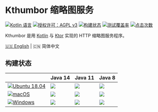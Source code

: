 # Kthumbor 缩略图服务

[![Kotlin 语言](https://img.shields.io/badge/语言-Kotlin-2281fb.svg?logo=kotlin)](https://www.kotlincn.net/)
[![授权许可：AGPL v3](https://img.shields.io/badge/授权许可-AGPL%20v3-blue.svg)](https://www.gnu.org/licenses/agpl-3.0)
[![构建状态](https://img.shields.io/travis/hltj/kthumbor?label=构建)](https://travis-ci.org/hltj/kthumbor)
[![测试覆盖率](https://img.shields.io/codecov/c/github/hltj/kthumbor?label=测试覆盖)](https://codecov.io/gh/hltj/kthumbor)
[![点击次数](http://hits.dwyl.io/hltj/kthumbor.svg)](https://github.com/hltj/kthumbor)

Kthumbor 是用 [Kotlin](https://www.kotlincn.net/) 与 [Ktor](https://ktor.kotlincn.net/) 实现的 HTTP 缩略图服务程序。

[🇺🇸 English](README.md) | 🇨🇳 简体中文

## 构建状态

|  | Java 14 | Java 11 | Java 8|
|--|---------|---------|-------|
| [![Ubuntu 18.04](https://img.shields.io/badge/Ubuntu_18-black?logo=ubuntu&labelColor=black)](https://travis-ci.org/hltj/kthumbor) | [![](https://travis-matrix-badges.herokuapp.com/repos/hltj/kthumbor/branches/master/1)](https://travis-ci.org/hltj/kthumbor) | [![](https://travis-matrix-badges.herokuapp.com/repos/hltj/kthumbor/branches/master/2)](https://travis-ci.org/hltj/kthumbor) | [![](https://travis-matrix-badges.herokuapp.com/repos/hltj/kthumbor/branches/master/3)](https://travis-ci.org/hltj/kthumbor) |
| [![macOS](https://img.shields.io/badge/macOS-black?logo=apple&labelColor=black)](https://travis-ci.org/hltj/kthumbor) | [![](https://travis-matrix-badges.herokuapp.com/repos/hltj/kthumbor/branches/master/4)](https://travis-ci.org/hltj/kthumbor) | [![](https://travis-matrix-badges.herokuapp.com/repos/hltj/kthumbor/branches/master/5)](https://travis-ci.org/hltj/kthumbor) | [![](https://travis-matrix-badges.herokuapp.com/repos/hltj/kthumbor/branches/master/6)](https://travis-ci.org/hltj/kthumbor) |
| [![Windows](https://img.shields.io/badge/Windows-black?logo=windows&labelColor=black)](https://travis-ci.org/hltj/kthumbor) | [![](https://travis-matrix-badges.herokuapp.com/repos/hltj/kthumbor/branches/master/7)](https://travis-ci.org/hltj/kthumbor) | [![](https://travis-matrix-badges.herokuapp.com/repos/hltj/kthumbor/branches/master/8)](https://travis-ci.org/hltj/kthumbor) | [![](https://travis-matrix-badges.herokuapp.com/repos/hltj/kthumbor/branches/master/9)](https://travis-ci.org/hltj/kthumbor) |
